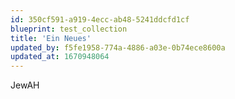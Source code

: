 ```yaml
---
id: 350cf591-a919-4ecc-ab48-5241ddcfd1cf
blueprint: test_collection
title: 'Ein Neues'
updated_by: f5fe1958-774a-4886-a03e-0b74ece8600a
updated_at: 1670948064
---
```

JewAH